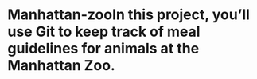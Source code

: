 # Manhattan-zooIn this project, you’ll use Git to keep track of meal guidelines for animals at the Manhattan Zoo.

